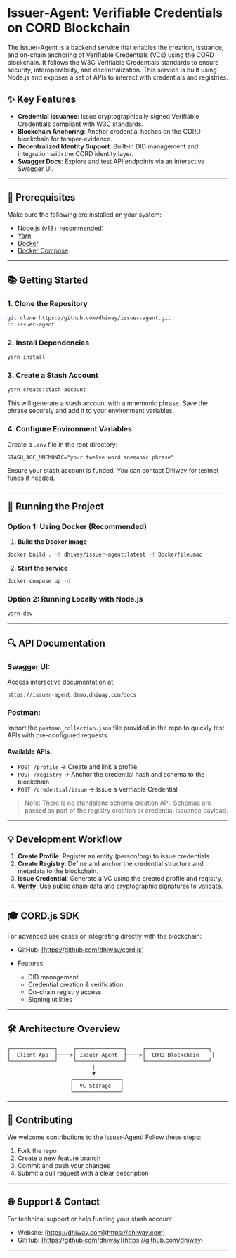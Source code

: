 # Issuer-Agent: Verifiable Credentials on CORD Blockchain

The Issuer-Agent is a backend service that enables the creation, issuance, and on-chain anchoring of Verifiable Credentials (VCs) using the CORD blockchain. It follows the W3C Verifiable Credentials standards to ensure security, interoperability, and decentralization. This service is built using Node.js and exposes a set of APIs to interact with credentials and registries.

## ✨ Key Features

- **Credential Issuance**: Issue cryptographically signed Verifiable Credentials compliant with W3C standards.
- **Blockchain Anchoring**: Anchor credential hashes on the CORD blockchain for tamper-evidence.
- **Decentralized Identity Support**: Built-in DID management and integration with the CORD identity layer.
- **Swagger Docs**: Explore and test API endpoints via an interactive Swagger UI.

---

## 📅 Prerequisites

Make sure the following are installed on your system:

- [Node.js](https://nodejs.org/) (v18+ recommended)
- [Yarn](https://classic.yarnpkg.com/en/docs/install)
- [Docker](https://www.docker.com/products/docker-desktop)
- [Docker Compose](https://docs.docker.com/compose/install/)

---

## 📚 Getting Started

### 1. Clone the Repository

```bash
git clone https://github.com/dhiway/issuer-agent.git
cd issuer-agent
```

### 2. Install Dependencies

```bash
yarn install
```

### 3. Create a Stash Account

```bash
yarn create:stash-account
```

This will generate a stash account with a mnemonic phrase. Save the phrase securely and add it to your environment variables.

### 4. Configure Environment Variables

Create a `.env` file in the root directory:

```env
STASH_ACC_MNEMONIC="your twelve word mnemonic phrase"
```

Ensure your stash account is funded. You can contact Dhiway for testnet funds if needed.

---

## 🚀 Running the Project

### Option 1: Using Docker (Recommended)

1. **Build the Docker image**

```bash
docker build . -t dhiway/issuer-agent:latest -f Dockerfile.mac
```

2. **Start the service**

```bash
docker compose up -d
```

### Option 2: Running Locally with Node.js

```bash
yarn dev
```

---

## 🔍 API Documentation

### Swagger UI:

Access interactive documentation at:

```
https://issuer-agent.demo.dhiway.com/docs
```

### Postman:

Import the `postman_collection.json` file provided in the repo to quickly test APIs with pre-configured requests.

#### Available APIs:

- `POST /profile` → Create and link a profile
- `POST /registry` → Anchor the credential hash and schema to the blockchain
- `POST /credential/issue` → Issue a Verifiable Credential

> Note: There is no standalone schema creation API. Schemas are passed as part of the registry creation or credential issuance payload.

---

## 💡 Development Workflow

1. **Create Profile**: Register an entity (person/org) to issue credentials.
2. **Create Registry**: Define and anchor the credential structure and metadata to the blockchain.
3. **Issue Credential**: Generate a VC using the created profile and registry.
4. **Verify**: Use public chain data and cryptographic signatures to validate.

---

## 🎓 CORD.js SDK

For advanced use cases or integrating directly with the blockchain:

- GitHub: [https://github.com/dhiway/cord.js]
- Features:

  - DID management
  - Credential creation & verification
  - On-chain registry access
  - Signing utilities

---

## 🛠️ Architecture Overview

```
┌──────────────┐     ┌───────────────┐     ┌────────────────────┐
│  Client App  ├────>│ Issuer-Agent  ├────>│  CORD Blockchain    │
└──────────────┘     └───────────────┘     └────────────────────┘
                           │
                           ▼
                    ┌───────────────┐
                    │  VC Storage   │
                    └───────────────┘
```

---

## 🌟 Contributing

We welcome contributions to the Issuer-Agent! Follow these steps:

1. Fork the repo
2. Create a new feature branch
3. Commit and push your changes
4. Submit a pull request with a clear description

---

## 🌐 Support & Contact

For technical support or help funding your stash account:

- Website: [https://dhiway.com](https://dhiway.com)
- GitHub: [https://github.com/dhiway](https://github.com/dhiway)

---
